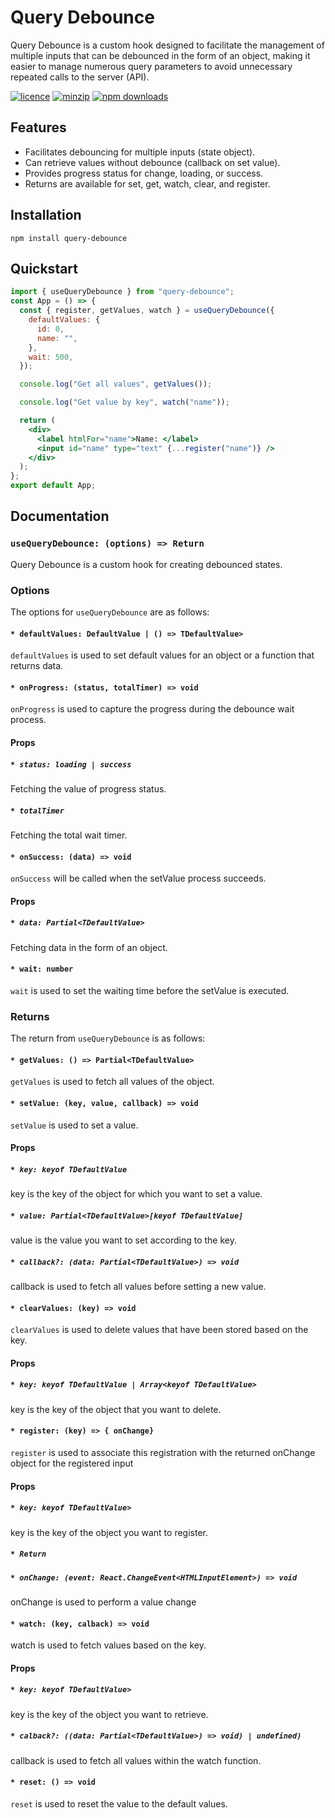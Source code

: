 # Query Debounce

Query Debounce is a custom hook designed to facilitate the management of multiple inputs that can be debounced in the form of an object, making it easier to manage numerous query parameters to avoid unnecessary repeated calls to the server (API).

[![licence](https://img.shields.io/npm/l/query-debounce)](https://www.npmjs.com/package/query-debounce)
[![minzip](https://img.shields.io/bundlephobia/minzip/query-debounce)](https://www.npmjs.com/package/query-debounce)
[![npm downloads](https://img.shields.io/npm/dm/query-debounce)](https://www.npmjs.com/package/query-debounce)

## Features

- Facilitates debouncing for multiple inputs (state object).
- Can retrieve values without debounce (callback on set value).
- Provides progress status for change, loading, or success.
- Returns are available for set, get, watch, clear, and register.

## Installation

```
npm install query-debounce
```

## Quickstart

```jsx
import { useQueryDebounce } from "query-debounce";
const App = () => {
  const { register, getValues, watch } = useQueryDebounce({
    defaultValues: {
      id: 0,
      name: "",
    },
    wait: 500,
  });

  console.log("Get all values", getValues());

  console.log("Get value by key", watch("name"));

  return (
    <div>
      <label htmlFor="name">Name: </label>
      <input id="name" type="text" {...register("name")} />
    </div>
  );
};
export default App;
```

## Documentation

### `useQueryDebounce: (options) => Return`

Query Debounce is a custom hook for creating debounced states.

### Options

The options for `useQueryDebounce` are as follows:

#### `* defaultValues: DefaultValue | () => TDefaultValue>`

`defaultValues` is used to set default values for an object or a function that returns data.

#### `* onProgress: (status, totalTimer) => void`

`onProgress` is used to capture the progress during the debounce wait process.

#### Props

##### `* status: loading | success`

Fetching the value of progress status.

##### `* totalTimer`

Fetching the total wait timer.

#### `* onSuccess: (data) => void`

`onSuccess` will be called when the setValue process succeeds.

#### Props

##### `* data: Partial<TDefaultValue>`

Fetching data in the form of an object.

#### `* wait: number`

`wait` is used to set the waiting time before the setValue is executed.

### Returns

The return from `useQueryDebounce` is as follows:

#### `* getValues: () => Partial<TDefaultValue>`

`getValues` is used to fetch all values of the object.

#### `* setValue: (key, value, callback) => void`

`setValue` is used to set a value.

#### Props

##### `* key: keyof TDefaultValue`

key is the key of the object for which you want to set a value.

##### `* value: Partial<TDefaultValue>[keyof TDefaultValue]`

value is the value you want to set according to the key.

##### `* callback?: (data: Partial<TDefaultValue>) => void`

callback is used to fetch all values before setting a new value.

#### `* clearValues: (key) => void`

`clearValues` is used to delete values that have been stored based on the key.

#### Props

##### `* key: keyof TDefaultValue | Array<keyof TDefaultValue>`

key is the key of the object that you want to delete.

#### `* register: (key) => { onChange}`

`register` is used to associate this registration with the returned onChange object for the registered input

#### Props

##### `* key: keyof TDefaultValue>`

key is the key of the object you want to register.

##### `* Return`

##### `* onChange: (event: React.ChangeEvent<HTMLInputElement>) => void`

onChange is used to perform a value change

#### `* watch: (key, calback) => void`

watch is used to fetch values based on the key.

#### Props

##### `* key: keyof TDefaultValue>`

key is the key of the object you want to retrieve.

##### `* calback?: ((data: Partial<TDefaultValue>) => void) | undefined)`

callback is used to fetch all values within the watch function.

#### `* reset: () => void`

`reset` is used to reset the value to the default values.
